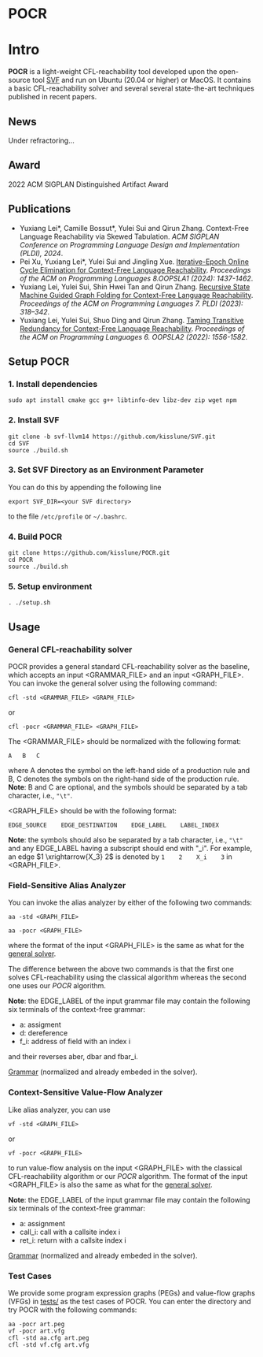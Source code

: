 # POCR

# Intro

**POCR** is a light-weight CFL-reachability tool developed upon the open-source tool [SVF](https://github.com/SVF-tools/SVF.git) and run on Ubuntu (20.04 or higher) or MacOS. It contains a basic CFL-reachability solver and several several state-the-art techniques published in recent papers.

## News

Under refractoring...

## Award

2022 ACM SIGPLAN Distinguished Artifact Award

## Publications

- Yuxiang Lei*, Camille Bossut*, Yulei Sui and Qirun Zhang. Context-Free Language Reachability via Skewed Tabulation. <i>ACM SIGPLAN Conference on Programming Language Design and Implementation (PLDI), 2024</i>.
- Pei Xu, Yuxiang Lei*, Yulei Sui and Jingling Xue. <a href="https://dl.acm.org/doi/pdf/10.1145/3649862">Iterative-Epoch Online Cycle Elimination for Context-Free Language Reachability</a>. <i>Proceedings of the ACM on Programming Languages 8.OOPSLA1 (2024): 1437-1462</i>.
- Yuxiang Lei, Yulei Sui, Shin Hwei Tan and Qirun Zhang. <a href="https://dl.acm.org/doi/pdf/10.1145/3591233">Recursive State Machine Guided Graph Folding for Context-Free Language Reachability</a>. <i>Proceedings of the ACM on Programming Languages 7. PLDI (2023): 318–342</i>.
- Yuxiang Lei, Yulei Sui, Shuo Ding and Qirun Zhang. <a href="https://dl.acm.org/doi/pdf/10.1145/3563343">Taming Transitive Redundancy for Context-Free Language Reachability</a>. <i>Proceedings of the ACM on Programming Languages 6. OOPSLA2 (2022): 1556-1582</i>.

## Setup POCR

### 1. Install dependencies

```
sudo apt install cmake gcc g++ libtinfo-dev libz-dev zip wget npm
```

### 2. Install SVF

```
git clone -b svf-llvm14 https://github.com/kisslune/SVF.git
cd SVF
source ./build.sh
```

### 3. Set SVF Directory as an Environment Parameter 

You can do this by appending the following line

```export SVF_DIR=<your SVF directory>```

to the file `/etc/profile` or `~/.bashrc`.

### 4. Build POCR

```
git clone https://github.com/kisslune/POCR.git
cd POCR
source ./build.sh
```

### 5. Setup environment


```
. ./setup.sh
```



## Usage


### General CFL-reachability solver

POCR provides a general standard CFL-reachability solver as the baseline, which accepts an input <GRAMMAR_FILE> and an input <GRAPH_FILE>. You can invoke the general solver using the following command:


```
cfl -std <GRAMMAR_FILE> <GRAPH_FILE>
```

or 

```
cfl -pocr <GRAMMAR_FILE> <GRAPH_FILE>
```

The <GRAMMAR_FILE> should be normalized with the following format:

```
A   B   C
```

where A denotes the symbol on the left-hand side of a production rule and B, C denotes the symbols on the right-hand side of the production rule.
**Note**: B and C are optional, and the symbols should be separated by a tab character, i.e., `"\t"`.

<GRAPH_FILE> should be with the following format:

```
EDGE_SOURCE    EDGE_DESTINATION    EDGE_LABEL    LABEL_INDEX
```

**Note**: the symbols should also be separated by a tab character, i.e., `"\t"` and any EDGE_LABEL having a subscript should end with "\_i". For example,  an edge $1 \xrightarrow{X_3} 2$ is denoted by 
```1    2    X_i    3``` 
in <GRAPH_FILE>.


### Field-Sensitive Alias Analyzer

You can invoke the alias analyzer by either of the following two commands:

```
aa -std <GRAPH_FILE>
```

```
aa -pocr <GRAPH_FILE>
```
where the format of the input <GRAPH_FILE> is the same as what for the [general solver](https://github.com/kisslune/POCR/blob/master/README.md#general-cfl-reachability-solver).

The difference between the above two commands is that the first one solves CFL-reachability using the classical algorithm whereas the second one uses our *POCR* algorithm.

**Note**: the EDGE_LABEL of the input grammar file may contain the following six terminals of the context-free grammar:


- a: assigment
- d: dereference
- f_i: address of field with an index i

and their reverses aber, dbar and fbar_i.

[Grammar](https://github.com/kisslune/POCR/blob/master/images/aa.png) (normalized and already embeded in the solver).


### Context-Sensitive Value-Flow Analyzer

Like alias analyzer, you can use

```
vf -std <GRAPH_FILE>
```
or
```
vf -pocr <GRAPH_FILE>
```

to run value-flow analysis on the input <GRAPH_FILE> with the classical CFL-reachability algorithm or our *POCR* algorithm. The format of the input <GRAPH_FILE> is also the same as what for the [general solver](https://github.com/kisslune/POCR/blob/master/README.md#general-cfl-reachability-solver).

**Note**: the EDGE_LABEL of the input grammar file may contain the following six terminals of the context-free grammar:

- a: assignment
- call_i: call with a callsite index i
- ret_i: return with a callsite index i


[Grammar](https://github.com/kisslune/POCR/blob/master/images/vf.png) (normalized and already embeded in the solver).


### Test Cases

We provide some program expression graphs (PEGs) and value-flow graphs (VFGs) in [tests/](https://github.com/kisslune/POCR/tree/master/tests) as the test cases of POCR. You can enter the directory and try POCR with the following commands:


```
aa -pocr art.peg
vf -pocr art.vfg
cfl -std aa.cfg art.peg
cfl -std vf.cfg art.vfg
```

